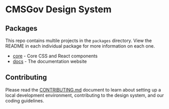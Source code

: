 # CMSGov Design System

## Packages

This repo contains multile projects in the `packages` directory. View the README in each individual package for more information on each one.

- [core](packages/core/) - Core CSS and React components
- [docs](packages/docs/) - The documentation website

## Contributing

Please read the [CONTRIBUTING.md](CONTRIBUTING.md) document to learn about setting up a local development environment, contributing to the design system, and our coding guidelines.